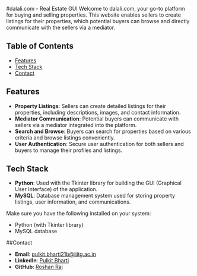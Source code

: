 #dalali.com - Real Estate GUI
Welcome to dalali.com, your go-to platform for buying and selling properties. This website enables sellers to create listings for their properties, which potential buyers can browse and directly communicate with the sellers via a mediator.

## Table of Contents

- [Features](#features)
- [Tech Stack](#tech-stack)
- [Contact](#contact)

  
## Features

- **Property Listings**: Sellers can create detailed listings for their properties, including descriptions, images, and contact information.
- **Mediator Communication**: Potential buyers can communicate with sellers via a mediator integrated into the platform.
- **Search and Browse**: Buyers can search for properties based on various criteria and browse listings conveniently.
- **User Authentication**: Secure user authentication for both sellers and buyers to manage their profiles and listings.

## Tech Stack

- **Python**: Used with the Tkinter library for building the GUI (Graphical User Interface) of the application.
- **MySQL**: Database management system used for storing property listings, user information, and communications.

Make sure you have the following installed on your system:

- Python (with Tkinter library)
- MySQL database

##Contact

- **Email**: [pulkit.bharti21b@iiitg.ac.in](mailto:pulkit.bharti21b@iiitg.ac.in)
- **LinkedIn**: [Pulkit Bharti](www.linkedin.com/in/pulkit-bharti-570540242)
- **GitHub**: [Roshan Raj](https://github.com/Pulkit-03)
